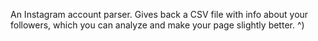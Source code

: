 An Instagram account parser.</b>
Gives back a CSV file with info about your followers, which you can analyze and make your page slightly better. ^)
